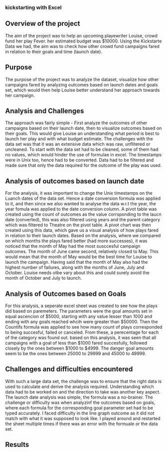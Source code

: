 ### kickstarting with Excel
## Overview of the project 
The aim of the project was to help an upcoming playewriter Louise, crowd fund her play Fever. her estimated budget was $10000. Using the Kickstarte Data we had, the aim was to check how other crowd fund campaigns fared in relation to their goals and time (launch date). 
## Purpose
The purpose of the project was to analyze the dataset, visualize how other campaigns fared by analyzing outcomes based on launch dates and goals set, which would then help Louise better understand her approach towards her campaign.  
## Analysis and Challenges
The approach was fairly simple - First analyze the outcomes of other campaigns based on their launch date, then to visualize outcomes based on their goals. This would give Louise an understanding what period is best to launch her play and with what budget estimate. 
The challenges with the data set was that it was an extensive data which was raw, unflitered or uncleaned. To start with the data set had to be cleaned, some of them had no values, which would hinder the use of formulae in excel. The timestamps were in Unix too, hence had to be converted. Data had to be filtered and made sure that only the data required for the outcome of the play was used. 
## Analysis of outcomes based on launch date
For the analysis, it was important to change the Unix timestamps on the Luanch dates of the data set. Hence a date conversion formula was applied to it, and then since we also wanted to analyse the data w.r.t the year, the year fomula was applied to the date conversion column. A pivot table was created using the count of outcomes as the value corrsponding to the laucn date (converted), this was also filtered using years and the parent category which was filtered to Theatre on the pivot table. A pivot chart was then created using this data, which gave us a visual analysis of how plays fared in relation to their launch dates.  Based on the analysis, where we compared on which months the plays fared better (had more successes), it was noticed that the month of May had the most susccesful campaign outcomes. The month of June came second, relatively closed to May. This would mean that the month of May would be the best time for Louise to launch the campaign. Having said that the month of May also had the highest number of failures, along with the months of June, July and October. Louise needs otbe vary about this and could surely avoid the month of October and July to launch.
## Analysis of Outcomes based on Goals
For this analysis, a seperate excel sheet was created to see how the plays did based on paremeters. The parameters were the goal amounts set in equal ascencion of $5000, starting with any value lesser than 1000 and ending with any goals reached whcih were greater than $50000. Then the Countifs formula was applied to see how many count of plays corresponded to being succesful, failed or canceled. From these, a perecentage for each of the category was found out. based on this analysis, it was seen that all campaigns with a goal of less than $1000 fared succesfully, followed closely by the ones between $1000 to $4999. The danger goal amounts seem to be the ones between 25000 to 29999 and 45000 to 49999.
## Challenges and difficulties encountered
With such a large data set, the challenge was to ensure that the right data is used to calculate and derive the analysis required. Understanding which data had to be worked on and the direction to take was another key aspect. The launch date analysis was simple, the formula was a no-brainer. The challenge or difficulty was when analyzinf the outcomes based on goals, where each formula for the corresponding goal parameter set had to be typed accurately. I faced difficulty in the line graph outcome as it did not match with what it was supposed to look like. I played around and restarted the sheet multiple times if there was an error with the formuale or the data set. 
## Results
